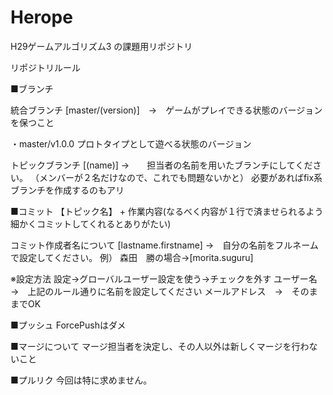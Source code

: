 # Herope
H29ゲームアルゴリズム3 の課題用リポジトリ

リポジトリルール

■ブランチ

統合ブランチ
[master/(version)]　→　ゲームがプレイできる状態のバージョンを保つこと

・master/v1.0.0
プロトタイプとして遊べる状態のバージョン

トピックブランチ
[(name)] →　　担当者の名前を用いたブランチにしてください。
（メンバーが２名だけなので、これでも問題ないかと）
必要があればfix系ブランチを作成するのもアリ

■コミット
【トピック名】 + 作業内容(なるべく内容が１行で済ませられるよう細かくコミットしてくれるとありがたい)

コミット作成者名について
[lastname.firstname] →　自分の名前をフルネームで設定してください。
例）
森田　勝の場合→[morita.suguru]

※設定方法
設定→グローバルユーザー設定を使う→チェックを外す
ユーザー名　→　上記のルール通りに名前を設定してください
メールアドレス　→　そのままでOK

■プッシュ
ForcePushはダメ

■マージについて
マージ担当者を決定し、その人以外は新しくマージを行わないこと

■プルリク
今回は特に求めません。
